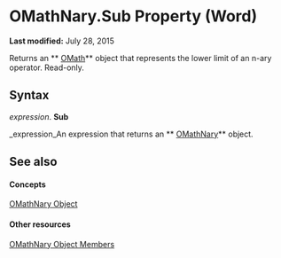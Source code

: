 
# OMathNary.Sub Property (Word)

 **Last modified:** July 28, 2015

Returns an  ** [OMath](82f2f81b-e2d5-140f-bdcc-8b52b821b24d.md)** object that represents the lower limit of an n-ary operator. Read-only.

## Syntax

 _expression_. **Sub**

 _expression_An expression that returns an  ** [OMathNary](a1e89e56-2881-7ec3-915d-6a0dff45eab2.md)** object.


## See also


#### Concepts


 [OMathNary Object](a1e89e56-2881-7ec3-915d-6a0dff45eab2.md)
#### Other resources


 [OMathNary Object Members](0d550345-b1c4-d964-effa-f0b294b5a3bc.md)
